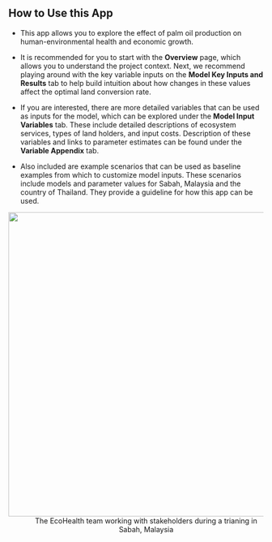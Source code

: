 ## How to Use this App

* This app allows you to explore the effect of palm oil production on human-environmental health and economic growth.


* It is recommended for you to start with the <b>Overview</b> page, which allows you to understand the project context. Next, we recommend playing around with the key variable inputs on the <b>Model Key Inputs and Results</b> tab to help build intuition about how changes in these values affect the optimal land conversion rate.


* If you are interested, there are more detailed variables that can be used as inputs for the model, which can be explored under the <b>Model Input Variables</b> tab. These include detailed descriptions of ecosystem services, types of land holders, and input costs. Description of these variables and links to parameter estimates can be found under the <b>Variable Appendix</b> tab. 


* Also included are example scenarios that can be used as baseline examples from which to customize model inputs. These scenarios include models and parameter values for Sabah, Malaysia and the country of Thailand. They provide a guideline for how this app can be used. 




<div style="text-align:center">
<img src="howto.jpg" 
align = "center"
width="600"/>
</dt> <dd>The EcoHealth team working with stakeholders during a trianing in Sabah, Malaysia</dd> </dl>
</div>



























